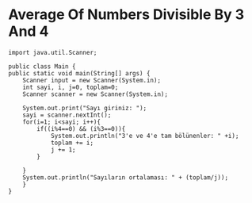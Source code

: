 #  Average Of Numbers Divisible By 3 And 4
    import java.util.Scanner;

    public class Main {
    public static void main(String[] args) {
        Scanner input = new Scanner(System.in);
        int sayi, i, j=0, toplam=0;
        Scanner scanner = new Scanner(System.in);

        System.out.print("Sayı giriniz: ");
        sayi = scanner.nextInt();
        for(i=1; i<sayi; i++){
            if((i%4==0) && (i%3==0)){
                System.out.println("3'e ve 4'e tam bölünenler: " +i);
                toplam += i;
                j += 1;
            }

        }
        System.out.println("Sayıların ortalaması: " + (toplam/j));
        }
    }
